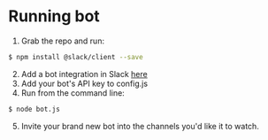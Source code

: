 # Running bot
1. Grab the repo and run:
```sh
$ npm install @slack/client --save
```
2. Add a bot integration in Slack [here](https://slack.com/services/new/bot)
3. Add your bot's API key to config.js
4. Run from the command line:
```sh
$ node bot.js
```
5. Invite your brand new bot into the channels you'd like it to watch.